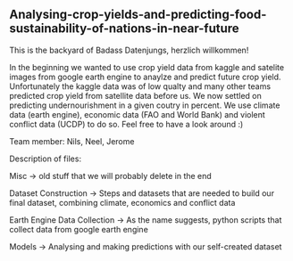 ## Analysing-crop-yields-and-predicting-food-sustainability-of-nations-in-near-future

This is the backyard of Badass Datenjungs, herzlich willkommen!

In the beginning we wanted to use crop yield data from kaggle and satelite images from google earth engine to anaylze and predict future crop yield.
Unfortunately the kaggle data was of low qualty and many other teams predicted crop yield from satellite data before us. We now settled on predicting
undernourishment in a given coutry in percent. We use climate data (earth engine), economic data (FAO and World Bank) and violent conflict data (UCDP)
to do so. Feel free to have a look around :)

Team member:
Nils, Neel, Jerome

Description of files:

Misc -> old stuff that we will probably delete in the end

Dataset Construction -> Steps and datasets that are needed to build our final dataset, combining climate, economics and conflict data

Earth Engine Data Collection -> As the name suggests, python scripts that collect data from google earth engine

Models -> Analysing and making predictions with our self-created dataset
